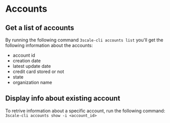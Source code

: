 # Accounts

## Get a list of accounts

By running the following command `3scale-cli accounts list` you'll get the following information about the accounts:

- account id
- creation date
- latest update date
- credit card stored or not
- state
- organization name

## Display info about existing account

To retrive information about a specific account, run the following command:
`3scale-cli accounts show -i <account_id>`
